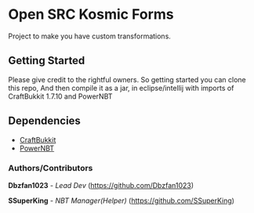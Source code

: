 # Open SRC Kosmic Forms
Project to make you have custom transformations.

## Getting Started
Please give credit to the rightful owners. So getting started you can clone this repo,
And then compile it as a jar, in eclipse/intellij with imports of CraftBukkit 1.7.10 and PowerNBT

## Dependencies
* [CraftBukkit](https://www.google.com/url?q=https://www.dropbox.com/s/y0ok7i7x4hxuay1/craftbukkit-1.7.10-R0.1-20140808.005431-8.jar?dl%3D0&sa=D&source=hangouts&ust=1546290773742000&usg=AFQjCNHEQFE9khnvEqbHy6FWwSruwPFfWg)
* [PowerNBT](https://www.spigotmc.org/resources/powernbt.9098/)

### Authors/Contributors
**Dbzfan1023** - *Lead Dev* (https://github.com/Dbzfan1023)

**SSuperKing** - *NBT Manager(Helper)* (https://github.com/SSuperKing)
